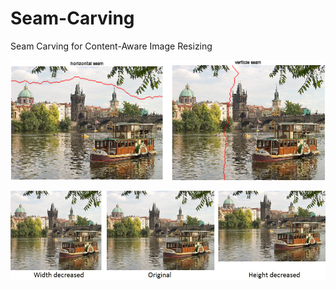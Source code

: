 # Seam-Carving
Seam Carving for Content-Aware Image Resizing





![Alt text](seam_resize.png?raw=true "Title")

![Alt text](seam.jpg?raw=true "Title")



